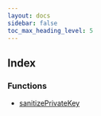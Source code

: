 ```yaml
---
layout: docs
sidebar: false
toc_max_heading_level: 5
---
```


## Index

### Functions

- [sanitizePrivateKey](functions/sanitizePrivateKey.md)
